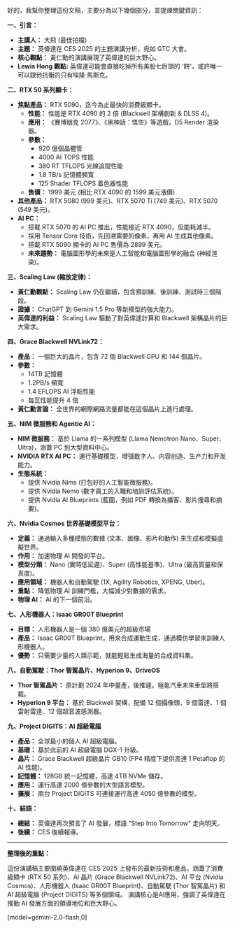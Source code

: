 好的，我幫你整理這份文稿，主要分為以下幾個部分，並提煉關鍵資訊：

**一、引言：**

*   **主講人：** 大飛 (最佳拍檔)
*   **主題：** 英偉達在 CES 2025 的主題演講分析，宛如 GTC 大會。
*   **核心觀點：** 黃仁勳的演講展現了英偉達的巨大野心。
*   **Lewis Hong 觀點:** 英偉達可能會直接吃掉所有美股七巨頭的 '餅'，或許唯一可以跟他抗衡的只有埃隆·馬斯克。

**二、RTX 50 系列顯卡：**

*   **焦點產品：** RTX 5090，迄今為止最快的消費級顯卡。
    *   **性能：** 性能是 RTX 4090 的 2 倍 (Blackwell 架構創新 & DLSS 4)。
    *   **應用：** 《賽博朋克 2077》、《黑神話：悟空》等遊戲，D5 Render 渲染器。
    *   **參數：**
        *   920 億個晶體管
        *   4000 AI TOPS 性能
        *   380 RT TFLOPS 光線追蹤性能
        *   1.8 TB/s 記憶體頻寬
        *   125 Shader TFLOPS 着色器性能
    *   **售價：** 1999 美元 (相比 RTX 4090 的 1599 美元漲價)
*   **其他產品：** RTX 5080 (999 美元)、RTX 5070 Ti (749 美元)、RTX 5070 (549 美元)。
*   **AI PC：**
    *   搭載 RTX 5070 的 AI PC 推出，性能接近 RTX 4090，但能耗減半。
    *   採用 Tensor Core 技術，先回溯需要的像素，再用 AI 生成其他像素。
    *   搭載 RTX 5090 顯卡的 AI PC 售價為 2899 美元。
    *   **未來趨勢：** 電腦圖形學的未來是人工智能和電腦圖形學的融合 (神經渲染)。

**三、Scaling Law (縮放定律)：**

*   **黃仁勳觀點：** Scaling Law 仍在繼續，包含預訓練、後訓練、測試時三個階段。
*   **證據：** ChatGPT 到 Gemini 1.5 Pro 等新模型的強大能力。
*   **英偉達的利益：** Scaling Law 驅動了對英偉達計算和 Blackwell 架構晶片的巨大需求。

**四、Grace Blackwell NVLink72：**

*   **產品：** 一個巨大的晶片，包含 72 個 Blackwell GPU 和 144 個晶片。
*   **參數：**
    *   14TB 記憶體
    *   1.2PB/s 頻寬
    *   1.4 EFLOPS AI 浮點性能
    *   每瓦性能提升 4 倍
*   **黃仁勳言論：** 全世界的網際網路流量都能在這個晶片上進行處理。

**五、NIM 微服務和 Agentic AI：**

*   **NIM 微服務：** 基於 Llama 的一系列模型 (Llama Nemotron Nano、Super、Ultra)，涵蓋 PC 到大型資料中心。
*   **NVIDIA RTX AI PC：** 運行基礎模型，增强数字人、内容创造、生产力和开发能力。
*   **生態系統：**
    *   提供 Nvidia Nims (打包好的人工智能微服務)。
    *   提供 Nvidia Nemo (數字員工的入職和培訓評估系統)。
    *   提供 Nvidia AI Blueprints (藍圖，例如 PDF 轉換為播客、影片搜尋和摘要)。

**六、Nvidia Cosmos 世界基礎模型平台：**

*   **定義：** 通過輸入多種模態的數據 (文本、圖像、影片和動作) 來生成和模擬虛擬世界。
*   **作用：** 加速物理 AI 開發的平台。
*   **模型分類：** Nano (實時低延遲)、Super (高性能基準)、Ultra (最高質量和保真度)。
*   **應用領域：** 機器人和自動駕駛 (1X, Agility Robotics, XPENG, Uber)。
*   **重點：** 降低物理 AI 訓練門檻，大幅減少對數據的需求。
*   **物理 AI：** AI 的下一個前沿。

**七、人形機器人：Isaac GR00T Blueprint**

*   **目標：** 人形機器人是一個 380 億美元的超級市場
*   **產品：** Isaac GR00T Blueprint，用來合成運動生成，通過模仿學習來訓練人形機器人。
*   **優勢：** 只需要少量的人類示範，就能輕鬆生成海量的合成資料集。

**八、自動駕駛：Thor 智駕晶片、Hyperion 9、DriveOS**

*   **Thor 智駕晶片：** 原計劃 2024 年中量產，後推遲。極氪汽車未來車型將搭載。
*   **Hyperion 9 平台：** 基於 Blackwell 架構，配備 12 個攝像頭、9 個雷達、1 個雷射雷達、12 個超音波感測器。

**九、Project DIGITS：AI 超級電腦**

*   **產品：** 全球最小的個人 AI 超級電腦。
*   **基礎：** 基於此前的 AI 超級電腦 DGX-1 升級。
*   **晶片：** Grace Blackwell 超級晶片 GB10 (FP4 精度下提供高達 1 Petaflop 的 AI 性能)。
*   **記憶體：** 128GB 統一記憶體，高達 4TB NVMe 儲存。
*   **應用：** 運行高達 2000 億參數的大型語言模型。
*   **擴展：** 兩台 Project DIGITS 可連接運行高達 4050 億參數的模型。

**十、結語：**

*   **總結：** 英偉達再次預言了 AI 發展，標語 "Step Into Tomorrow" 走向明天。
*   **後續：** CES 後續報導。

---

**整理後的重點：**

這份演講稿主要圍繞英偉達在 CES 2025 上發布的最新技術和產品，涵蓋了消費級顯卡 (RTX 50 系列)、AI 晶片 (Grace Blackwell NVLink72)、AI 平台 (Nvidia Cosmos)、人形機器人 (Isaac GR00T Blueprint)、自動駕駛 (Thor 智駕晶片) 和 AI 超級電腦 (Project DIGITS) 等多個領域。 演講核心是AI應用，強調了英偉達在推動 AI 發展方面的領導地位和巨大野心。

[model=gemini-2.0-flash,0]
